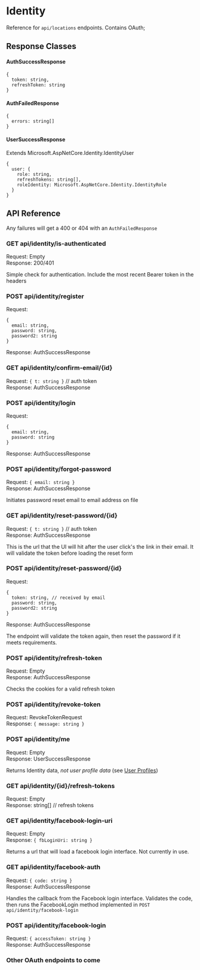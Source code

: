 ﻿# Identity
Reference for `api/locations` endpoints. Contains OAuth;

## Response Classes

#### AuthSuccessResponse
```
{
  token: string,
  refreshToken: string
}
```

#### AuthFailedResponse
```
{
  errors: string[]
}
```

#### UserSuccessResponse
Extends Microsoft.AspNetCore.Identity.IdentityUser
```
{
  user: {
    role: string,
    refreshTokens: string[],
    roleIdentity: Microsoft.AspNetCore.Identity.IdentityRole
  }
}
```


## API Reference
Any failures will get a 400 or 404 with an `AuthFailedResponse`

### GET api/identity/is-authenticated
Request: Empty  
Response: 200/401

Simple check for authentication. Include the most recent Bearer token in the headers

### POST api/identity/register
Request:
```
{
  email: string,
  password: string,
  password2: string
}
```
Response: AuthSuccessResponse

### GET api/identity/confirm-email/{id}
Request: `{ t: string }` // auth token  
Response: AuthSuccessResponse

### POST api/identity/login
Request:
```
{
  email: string,
  password: string
}
```
Response: AuthSuccessResponse

### POST api/identity/forgot-password
Request: `{ email: string }`  
Response: AuthSuccessResponse

Initiates password reset email to email address on file

### GET api/identity/reset-password/{id}
Request: `{ t: string }` // auth token  
Response: AuthSuccessResponse

This is the url that the UI will hit after the user click's the link in their email. It will validate
the token before loading the reset form

### POST api/identity/reset-password/{id}
Request: 
```
{
  token: string, // received by email
  password: string,
  password2: string
}
```
Response: AuthSuccessResponse

The endpoint will validate the token again, then reset the password if it meets requirements.

### POST api/identity/refresh-token
Request: Empty  
Response: AuthSuccessResponse

Checks the cookies for a valid refresh token

### POST api/identity/revoke-token
Request: RevokeTokenRequest  
Response: `{ message: string }`

### POST api/identity/me
Request: Empty  
Response: UserSuccessResponse

Returns Identity data, *not user profile data* (see [User Profiles](./UserProfiles.md))

### GET api/identity/{id}/refresh-tokens
Request: Empty  
Response: string[] // refresh tokens

### GET api/identity/facebook-login-uri
Request: Empty  
Response: `{ fbLoginUri: string }`

Returns a url that will load a facebook login interface. Not currently in use.

### GET api/identity/facebook-auth
Request: `{ code: string }`  
Response: AuthSuccessResponse

Handles the callback from the Facebook login interface.
Validates the code, then runs the FacebookLogin method implemented in `POST api/identity/facebook-login`

### POST api/identity/facebook-login
Request: `{ accessToken: string }`  
Response: AuthSuccessResponse

### Other OAuth endpoints to come